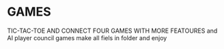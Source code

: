 # GAMES
TIC-TAC-TOE AND CONNECT FOUR GAMES WITH MORE FEATOURES and AI player
council games make all fiels in folder and enjoy
